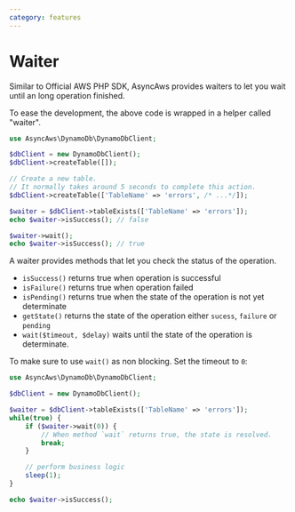 ```yaml
---
category: features
---
```


# Waiter

Similar to Official AWS PHP SDK, AsyncAws provides waiters to let you wait
until an long operation finished.

To ease the development, the above code is wrapped in a helper called "waiter".

```php
use AsyncAws\DynamoDb\DynamoDbClient;

$dbClient = new DynamoDbClient();
$dbClient->createTable([]);

// Create a new table.
// It normally takes around 5 seconds to complete this action.
$dbClient->createTable(['TableName' => 'errors', /* ...*/]);

$waiter = $dbClient->tableExists(['TableName' => 'errors']);
echo $waiter->isSuccess(); // false

$waiter->wait();
echo $waiter->isSuccess(); // true
```

A waiter provides methods that let you check the status of the operation.
* `isSuccess()` returns true when operation is successful
* `isFailure()` returns true when operation failed
* `isPending()` returns true when the state of the operation is not yet determinate
* `getState()` returns the state of the operation either `sucess`, `failure` or `pending`
* `wait($timeout, $delay)` waits until the state of the operation is determinate.

To make sure to use `wait()` as non blocking. Set the timeout to `0`:

```php
use AsyncAws\DynamoDb\DynamoDbClient;

$dbClient = new DynamoDbClient();

$waiter = $dbClient->tableExists(['TableName' => 'errors']);
while(true) {
    if ($waiter->wait(0)) {
        // When method `wait` returns true, the state is resolved.
        break;
    }

    // perform business logic
    sleep(1);
}

echo $waiter->isSuccess();
```
